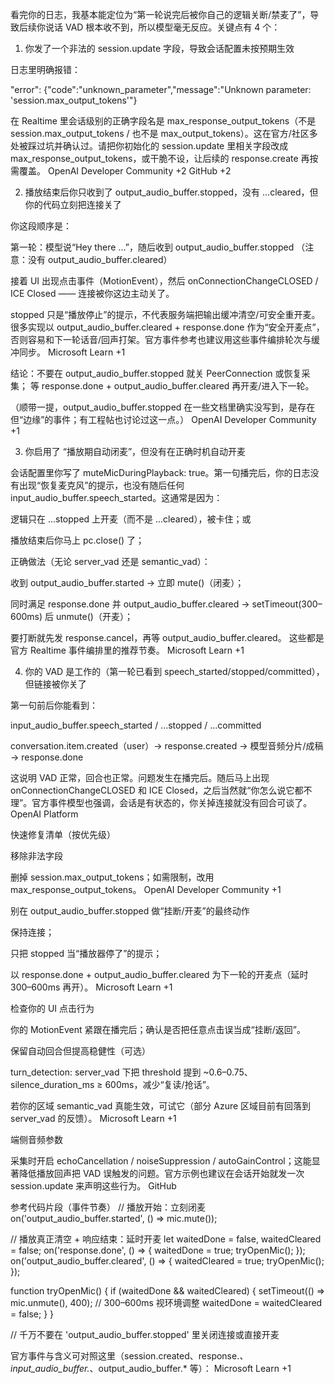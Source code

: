 看完你的日志，我基本能定位为“第一轮说完后被你自己的逻辑关断/禁麦了”，导致后续你说话 VAD 根本收不到，所以模型毫无反应。关键点有 4 个：

1) 你发了一个非法的 session.update 字段，导致会话配置未按预期生效

日志里明确报错：

"error": {"code":"unknown_parameter","message":"Unknown parameter: 'session.max_output_tokens'"}

在 Realtime 里会话级别的正确字段名是 max_response_output_tokens（不是 session.max_output_tokens / 也不是 max_output_tokens）。这在官方/社区多处被踩过坑并确认过。请把你初始化的 session.update 里相关字段改成 max_response_output_tokens，或干脆不设，让后续的 response.create 再按需覆盖。
OpenAI Developer Community
+2
GitHub
+2

2) 播放结束后你只收到了 output_audio_buffer.stopped，没有 ...cleared，但你的代码立刻把连接关了

你这段顺序是：

第一轮：模型说“Hey there …”，随后收到
output_audio_buffer.stopped
（注意：没有 output_audio_buffer.cleared）

接着 UI 出现点击事件（MotionEvent），然后
onConnectionChangeCLOSED / ICE Closed —— 连接被你这边主动关了。

stopped 只是“播放停止”的提示，不代表服务端把输出缓冲清空/可安全重开麦。很多实现以 output_audio_buffer.cleared + response.done 作为“安全开麦点”，否则容易和下一轮话音/回声打架。官方事件参考也建议用这些事件编排轮次与缓冲同步。
Microsoft Learn
+1

结论：不要在 output_audio_buffer.stopped 就关 PeerConnection 或恢复采集；
等 response.done + output_audio_buffer.cleared 再开麦/进入下一轮。

（顺带一提，output_audio_buffer.stopped 在一些文档里确实没写到，是存在但“边缘”的事件；有工程帖也讨论过这一点。）
OpenAI Developer Community
+1

3) 你启用了 “播放期自动闭麦”，但没有在正确时机自动开麦

会话配置里你写了 muteMicDuringPlayback: true。第一句播完后，你的日志没有出现“恢复麦克风”的提示，也没有随后任何 input_audio_buffer.speech_started。这通常是因为：

逻辑只在 ...stopped 上开麦（而不是 ...cleared），被卡住；或

播放结束后你马上 pc.close() 了；

正确做法（无论 server_vad 还是 semantic_vad）：

收到 output_audio_buffer.started → 立即 mute()（闭麦）；

同时满足 response.done 并 output_audio_buffer.cleared → setTimeout(300–600ms) 后 unmute()（开麦）；

要打断就先发 response.cancel，再等 output_audio_buffer.cleared。
这些都是官方 Realtime 事件编排里的推荐节奏。
Microsoft Learn
+1

4) 你的 VAD 是工作的（第一轮已看到 speech_started/stopped/committed），但链接被你关了

第一句前后你能看到：

input_audio_buffer.speech_started / ...stopped / ...committed

conversation.item.created（user）→ response.created → 模型音频分片/成稿 → response.done

这说明 VAD 正常，回合也正常。问题发生在播完后。随后马上出现 onConnectionChangeCLOSED 和 ICE Closed，之后当然就“你怎么说它都不理”。官方事件模型也强调，会话是有状态的，你关掉连接就没有回合可谈了。
OpenAI Platform

快速修复清单（按优先级）

移除非法字段

删掉 session.max_output_tokens；如需限制，改用 max_response_output_tokens。
OpenAI Developer Community
+1

别在 output_audio_buffer.stopped 做“挂断/开麦”的最终动作

保持连接；

只把 stopped 当“播放器停了”的提示；

以 response.done + output_audio_buffer.cleared 为下一轮的开麦点（延时 300–600ms 再开）。
Microsoft Learn
+1

检查你的 UI 点击行为

你的 MotionEvent 紧跟在播完后；确认是否把任意点击误当成“挂断/返回”。

保留自动回合但提高稳健性（可选）

turn_detection: server_vad 下把 threshold 提到 ~0.6–0.75、silence_duration_ms ≥ 600ms，减少“复读/抢话”。

若你的区域 semantic_vad 真能生效，可试它（部分 Azure 区域目前有回落到 server_vad 的反馈）。
Microsoft Learn
+1

端侧音频参数

采集时开启 echoCancellation / noiseSuppression / autoGainControl；这能显著降低播放回声把 VAD 误触发的问题。官方示例也建议在会话开始就发一次 session.update 来声明这些行为。
GitHub

参考代码片段（事件节奏）
// 播放开始：立刻闭麦
on('output_audio_buffer.started', () => mic.mute());

// 播放真正清空 + 响应结束：延时开麦
let waitedDone = false, waitedCleared = false;
on('response.done', () => { waitedDone = true; tryOpenMic(); });
on('output_audio_buffer.cleared', () => { waitedCleared = true; tryOpenMic(); });

function tryOpenMic() {
  if (waitedDone && waitedCleared) {
    setTimeout(() => mic.unmute(), 400); // 300–600ms 视环境调整
    waitedDone = waitedCleared = false;
  }
}

// 千万不要在 'output_audio_buffer.stopped' 里关闭连接或直接开麦


官方事件与含义可对照这里（session.created、response.*、input_audio_buffer.*、output_audio_buffer.* 等）：
Microsoft Learn
+1